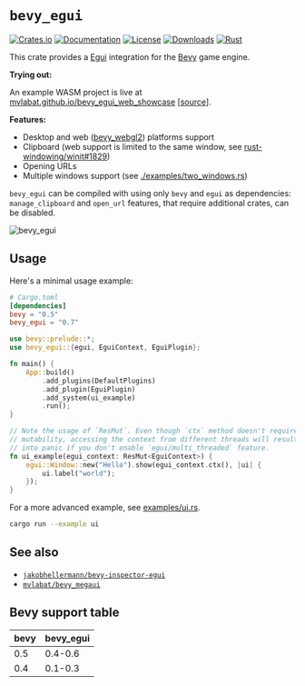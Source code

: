 # `bevy_egui`

[![Crates.io](https://img.shields.io/crates/v/bevy_egui.svg)](https://crates.io/crates/bevy_egui)
[![Documentation](https://docs.rs/bevy_egui/badge.svg)](https://docs.rs/bevy_egui)
[![License](https://img.shields.io/badge/license-MIT-blue.svg)](https://github.com/bevyengine/bevy/blob/master/LICENSE)
[![Downloads](https://img.shields.io/crates/d/bevy_egui.svg)](https://crates.io/crates/bevy_egui)
[![Rust](https://github.com/mvlabat/bevy_egui/workflows/CI/badge.svg)](https://github.com/mvlabat/bevy_egui/actions)

This crate provides a [Egui](https://github.com/emilk/egui) integration for the [Bevy](https://github.com/bevyengine/bevy) game engine.

**Trying out:**

An example WASM project is live at [mvlabat.github.io/bevy_egui_web_showcase](https://mvlabat.github.io/bevy_egui_web_showcase/index.html) [[source](https://github.com/mvlabat/bevy_egui_web_showcase)].

**Features:**
- Desktop and web ([bevy_webgl2](https://github.com/mrk-its/bevy_webgl2)) platforms support
- Clipboard (web support is limited to the same window, see [rust-windowing/winit#1829](https://github.com/rust-windowing/winit/issues/1829))
- Opening URLs
- Multiple windows support (see [./examples/two_windows.rs](./examples/two_windows.rs))

`bevy_egui` can be compiled with using only `bevy` and `egui` as dependencies: `manage_clipboard` and `open_url` features,
that require additional crates, can be disabled.

![bevy_egui](bevy_egui.png)

## Usage

Here's a minimal usage example:
```toml
# Cargo.toml
[dependencies]
bevy = "0.5"
bevy_egui = "0.7"
```

```rust
use bevy::prelude::*;
use bevy_egui::{egui, EguiContext, EguiPlugin};

fn main() {
    App::build()
        .add_plugins(DefaultPlugins)
        .add_plugin(EguiPlugin)
        .add_system(ui_example)
        .run();
}

// Note the usage of `ResMut`. Even though `ctx` method doesn't require
// mutability, accessing the context from different threads will result
// into panic if you don't enable `egui/multi_threaded` feature.
fn ui_example(egui_context: ResMut<EguiContext>) {
    egui::Window::new("Hello").show(egui_context.ctx(), |ui| {
        ui.label("world");
    });
}
```

For a more advanced example, see [examples/ui.rs](examples/ui.rs).

```bash
cargo run --example ui
```

## See also

- [`jakobhellermann/bevy-inspector-egui`](https://github.com/jakobhellermann/bevy-inspector-egui)
- [`mvlabat/bevy_megaui`](https://github.com/mvlabat/bevy_megaui)

## Bevy support table

|bevy|bevy_egui|
|---|---|
|0.5|0.4-0.6|
|0.4|0.1-0.3|

